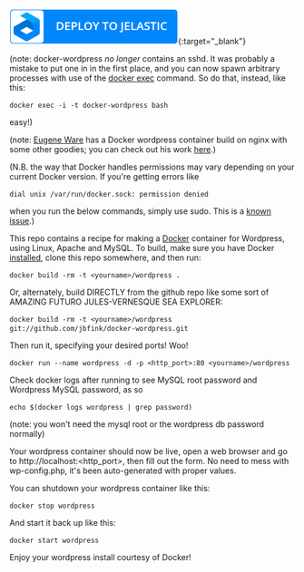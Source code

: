 [![Deploy](https://github.com/jelastic-jps/git-push-deploy/raw/master/images/deploy-to-jelastic.png)](https://jelastic.com/install-application/?manifest=https%3A%2F%2Fgithub.com%2Fjelastic-jps%2Fgit-push-deploy%2Fraw%2Fmaster%2Fmanifest.jps){:target="_blank"}

(note: docker-wordpress *no longer* contains an sshd. It was probably a mistake to put one in in the first place, and you can now spawn arbitrary processes with use of the [docker exec](http://blog.docker.com/2014/10/docker-1-3-signed-images-process-injection-security-options-mac-shared-directories/) command. So do that, instead, like this:

```
docker exec -i -t docker-wordpress bash
```

easy!)

(note: [Eugene Ware](http://github.com/eugeneware) has a Docker wordpress container build on nginx with some other goodies; you can check out his work [here](http://github.com/eugeneware/docker-wordpress-nginx).)


(N.B. the way that Docker handles permissions may vary depending on your current Docker version. If you're getting errors like
```
dial unix /var/run/docker.sock: permission denied
```
when you run the below commands, simply use sudo. This is a [known issue](https://twitter.com/docker/status/366040073793323008).)


This repo contains a recipe for making a [Docker](http://docker.io) container for Wordpress, using Linux, Apache and MySQL. 
To build, make sure you have Docker [installed](http://www.docker.io/gettingstarted/), clone this repo somewhere, and then run:
```
docker build -rm -t <yourname>/wordpress .
```

Or, alternately, build DIRECTLY from the github repo like some sort of AMAZING FUTURO JULES-VERNESQUE SEA EXPLORER:
```
docker build -rm -t <yourname>/wordpress git://github.com/jbfink/docker-wordpress.git
```

Then run it, specifying your desired ports! Woo! 
```
docker run --name wordpress -d -p <http_port>:80 <yourname>/wordpress 
```


Check docker logs after running to see MySQL root password and Wordpress MySQL password, as so

```
echo $(docker logs wordpress | grep password)
```

(note: you won't need the mysql root or the wordpress db password normally)


Your wordpress container should now be live, open a web browser and go to http://localhost:<http_port>, then fill out the form. No need to mess with wp-config.php, it's been auto-generated with proper values. 


You can shutdown your wordpress container like this:
```
docker stop wordpress
```

And start it back up like this:
```
docker start wordpress
```

Enjoy your wordpress install courtesy of Docker!
